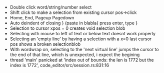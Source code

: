 - Double click word/string/number select 
- Shift click to make a selection from existing cursor pos->click
- Home, End, Pageup Pagedown 
- Auto deindent of closing } (paste in blabla{ press enter, type }
- Selection to cursor xpos = 0 creates void selection blob
- Selecting with mouse to left of text or below text doesnt work properly
- Selecting an 'empty line' by having a selection with a x=0 last cursor pos shows a broken selectionblob
- With wordwrap on, selecting to the 'next virtual line' jumps the cursor to the end of that line, which is unexpected, i expect the begining
- thread 'main' panicked at 'index out of bounds: the len is 1772 but the index is 1772', code_editor/src/session.rs:831:16